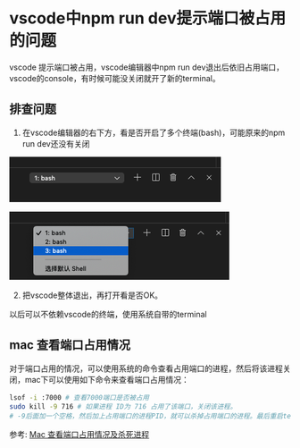 # vscode中npm run dev提示端口被占用的问题

vscode 提示端口被占用，vscode编辑器中npm run dev退出后依旧占用端口，vscode的console，有时候可能没关闭就开了新的terminal。

## 排查问题

1. 在vscode编辑器的右下方，看是否开启了多个终端(bash)，可能原来的npm run dev还没有关闭

![vscode_bash_1.png](../../../images/blog/devtools/vscode_bash_1.png)


![vscode_bash_2.png](../../../images/blog/devtools/vscode_bash_2.png)

2. 把vscode整体退出，再打开看是否OK。


以后可以不依赖vscode的终端，使用系统自带的terminal


## mac 查看端口占用情况
对于端口占用的情况，可以使用系统的命令查看占用端口的进程，然后将该进程关闭，mac下可以使用如下命令来查看端口占用情况：
```bash
lsof -i :7000 # 查看7000端口是否被占用
sudo kill -9 716 # 如果进程 ID为 716 占用了该端口，关闭该进程。
# -9后面加一个空格，然后加上占用端口的进程PID，就可以杀掉占用端口的进程。最后重启terminal就ok。
```

参考: [Mac 查看端口占用情况及杀死进程](https://www.jianshu.com/p/9216b6127a82)